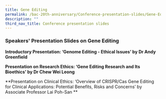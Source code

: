 ```yaml
---
title: Gene Editing
permalink: /bac-20th-anniversary/Conference-presentation-slides/Gene-Editing
description: ""
third_nav_title: Conference presentation slides
---
```

### **Speakers' Presentation Slides on Gene Editing**

**Introductory Presentation: ‘Genome Editing - Ethical Issues’ by Dr Andy Greenfield**[](/files/20th%20Anniversary%20Resources/Genome%20Editing%20-%20Ethical%20Issues%20by%20Dr%20Andy%20Greenfield.pdf)

**Presentation on Research Ethics: ‘Gene Editing Research and Its Bioethics’ by Dr Chew Wei Leong**[](/files/20th%20Anniversary%20Resources/Research%20Ethics%20-%20Gene%20Editing%20Research%20and%20its%20Bioethics%20by%20Dr%20Chew%20Wei%20Leong.pdf)

**Presentation on Clinical Ethics: ‘Overview of CRISPR/Cas Gene Editing for Clinical Applications: Potential Benefits, Risks and Concerns’ by Associate Professor Lai Poh-San **[](/files/20th%20Anniversary%20Resources/Clinical%20Ethics%20-%20Overview%20of%20CRISPR_Cas%20Gene%20Editing%20for%20Clinical%20Applns%20by%20A_Prof%20Lai%20Poh-San.pdf)